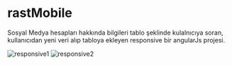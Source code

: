 # rastMobile
Sosyal Medya hesapları hakkında bilgileri tablo şeklinde kulalnıcıya soran, kullanıcıdan yeni veri alıp tabloya ekleyen responsive bir angularJs projesi.

![responsive1](https://github.com/berkaymbaskaya/rastMobile/assets/110475301/2e192cd6-71c0-46bc-829f-953a43d2eedc)
![responsive2](https://github.com/berkaymbaskaya/rastMobile/assets/110475301/eac018c9-9b72-4813-9c9d-052cd07c4653)
